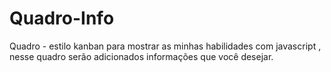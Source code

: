 # Quadro-Info
Quadro - estilo kanban para mostrar as minhas habilidades com javascript , nesse quadro serão adicionados informações que você desejar. 

